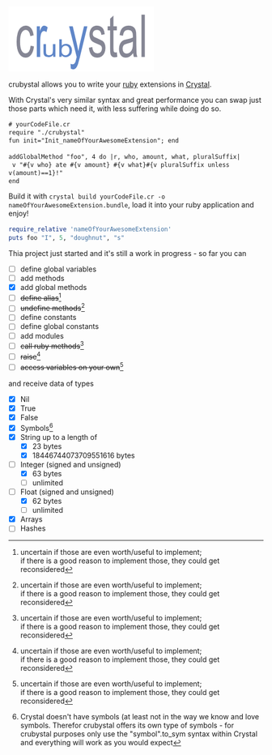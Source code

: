 ![text](crubystal.png)

crubystal allows you to write your [ruby](https://ruby-lang.org) extensions in [Crystal](https://crystal-lang.org).

With Crystal's very similar syntax and great performance you can swap just those parts which need it,
with less suffering while doing do so.

```crystal
# yourCodeFile.cr
require "./crubystal"
fun init="Init_nameOfYourAwesomeExtension"; end

addGlobalMethod "foo", 4 do |r, who, amount, what, pluralSuffix|  
 v "#{v who} ate #{v amount} #{v what}#{v pluralSuffix unless v(amount)==1}!"  
end
```

Build it with `crystal build yourCodeFile.cr -o nameOfYourAwesomeExtension.bundle`, load it into your ruby application and enjoy!

```ruby
require_relative 'nameOfYourAwesomeExtension'
puts foo "I", 5, "doughnut", "s" 
```

Thia project just started and it's still a work in progress - so far you can  
- [ ] define global variables  
- [ ] add methods  
- [x] add global methods  
- [ ] ~~define alias~~[^1]  
- [ ] ~~undefine methods~~[^1]    
- [ ] define constants  
- [ ] define global constants  
- [ ] add modules  
- [ ] ~~call ruby methods~~[^1]     
- [ ] ~~raise~~[^1]    
- [ ] ~~access variables on your own~~[^1]    

[^1]:  uncertain if those are even worth/useful to implement;  
     if there is a good reason to implement those, they could get reconsidered  
    
and receive data of types  
- [x] Nil  
- [x] True  
- [x] False  
- [x] Symbols[^2]    
- [x] String up to a length of  
    - [x] 23 bytes  
    - [x] 18446744073709551616 bytes  
- [ ] Integer (signed and unsigned)  
    - [x] 63 bytes  
    - [ ] unlimited  
- [ ] Float (signed and unsigned)  
    - [x] 62 bytes  
    - [ ] unlimited      
- [X] Arrays  
- [ ] Hashes  
[^2]:  Crystal doesn't have symbols (at least not in the way we know and love symbols. Therefor crubystal offers its own type of symbols - for crubystal purposes only use the "symbol".to_sym syntax within Crystal and everything will work as you would expect
